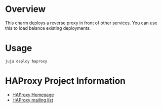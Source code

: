 # Overview

This charm deploys a reverse proxy in front of other services. You can use this to load balance existing deployments.

# Usage

```
juju deploy haproxy
```

# HAProxy Project Information

- [HAProxy Homepage](http://haproxy.1wt.eu/)
- [HAProxy mailing list](http://haproxy.1wt.eu/#tact)